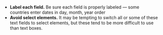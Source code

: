 - **Label each field.** Be sure each field is properly labeled — some countries enter dates in day, month, year order
- **Avoid select elements.** It may be tempting to switch all or some of these text fields to select elements, but these tend to be more difficult to use than text boxes.